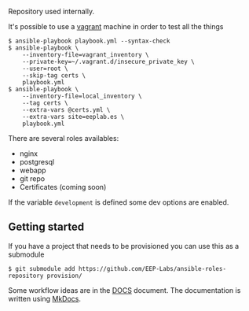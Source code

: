 Repository used internally.

It's possible to use a [vagrant](http://vagrantup.com) machine in order to test all the things

    $ ansible-playbook playbook.yml --syntax-check
    $ ansible-playbook \
        --inventory-file=vagrant_inventory \
        --private-key=~/.vagrant.d/insecure_private_key \
        --user=root \
        --skip-tag certs \
        playbook.yml
    $ ansible-playbook \
        --inventory-file=local_inventory \
        --tag certs \
        --extra-vars @certs.yml \
        --extra-vars site=eeplab.es \
        playbook.yml 


There are several roles availables:

 - nginx
 - postgresql
 - webapp
 - git repo
 - Certificates (coming soon)

If the variable ``development`` is defined some dev options are enabled.

Getting started
---------------

If you have a project that needs to be provisioned you can use this as a submodule

    $ git submodule add https://github.com/EEP-Labs/ansible-roles-repository provision/

Some workflow ideas are in the [DOCS](DOCS.md) document. The documentation is written
using [MkDocs](http://www.mkdocs.org/).
